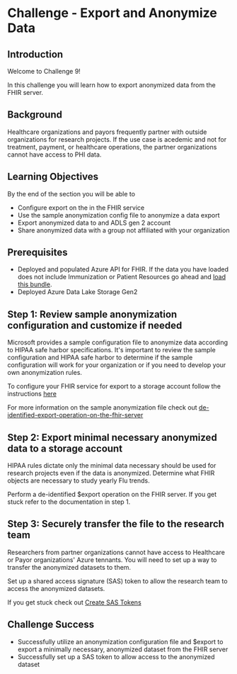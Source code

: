 # Challenge  - Export and Anonymize Data
## Introduction

Welcome to Challenge 9!

In this challenge you will learn how to export anonymized data from the FHIR server.

## Background

Healthcare organizations and payors frequently partner with outside organizations for research projects. If the use case is acedemic and not for treatment, payment, or healthcare operations, the partner organizations cannot have access to PHI data.

## Learning Objectives
By the end of the section you will be able to
* Configure export on the in the FHIR service
* Use the sample anonymization config file to anonymize a data export
* Export anonymized data to and ADLS gen 2 account
* Share anonymized data with a group not affiliated with your organization

## Prerequisites 
* Deployed and populated Azure API for FHIR. If the data you have loaded does not include Immunization or Patient Resources go ahead and [load this bundle](https://github.com/kamoclav/openhack-mc4h-2/blob/main/Challenge-9/synthea_sample_data_fhir_r4%20OpenHack.zip).
* Deployed Azure Data Lake Storage Gen2

## Step 1: Review sample anonymization configuration and customize if needed
Microsoft provides a sample configuration file to anonymize data according to HIPAA safe harbor specifications. It's important to review the sample configuration and HIPAA safe harbor to determine if the sample configuration will work for your organization or if you need to develop your own anonymization rules.

To configure your FHIR service for export to a storage account follow the instructions [here](https://docs.microsoft.com/en-us/azure/healthcare-apis/data-transformation/configure-export-data)

For more information on the sample anonymization file check out [de-identified-export-operation-on-the-fhir-server](https://github.com/microsoft/Tools-for-Health-Data-Anonymization/blob/master/docs/FHIR-anonymization.md#how-to-perform-de-identified-export-operation-on-the-fhir-server)


## Step 2: Export minimal necessary anonymized data to a storage account
HIPAA rules dictate only the minimal data necessary should be used for research projects even if the data is anonymized. Determine what FHIR objects are necessary to study yearly Flu trends.

Perform a de-identified $export operation on the FHIR server. If you get stuck refer to the documentation in step 1.


## Step 3: Securely transfer the file to the research team
Researchers from partner organizations cannot have access to Healthcare or Payor organizations' Azure tennants. You will need to set up a way to transfer the anonymized datasets to them.

Set up a shared access signature (SAS) token to allow the research team to access the anonymized datasets.

If you get stuck check out [Create SAS Tokens](https://docs.microsoft.com/en-us/azure/cognitive-services/translator/document-translation/create-sas-tokens?tabs=Containers)

## Challenge Success

+ Successfully utilize an anonymization configuration file and $export to export a minimally necessary, anonymized dataset from the FHIR server
+ Successfully set up a SAS token to allow access to the anonymized dataset
